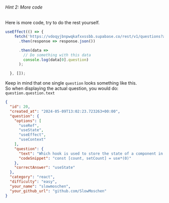 ###### Hint 2: More code


Here is more code, try to do the rest yourself.


```javascript
useEffect(() => {
    fetch('https://vdoqyjbnpwqkafxxssbb.supabase.co/rest/v1/questions?apikey=eyJhbGciOiJIUzI1NiIsInR5cCI6IkpXVCJ9.eyJpc3MiOiJzdXBhYmFzZSIsInJlZiI6InZkb3F5amJucHdxa2FmeHhzc2JiIiwicm9sZSI6ImFub24iLCJpYXQiOjE3MTEzNzIyMTUsImV4cCI6MjAyNjk0ODIxNX0.luuvoKY-udlAaD83Qf5pElsetmXVwPetr6C-v5gpjDg')
      .then(response => response.json())

      .then(data =>
        // Do something with this data
        console.log(data[0].question)
      );

  }, []);

```

Keep in mind that one single `question` looks something like this.  
So when displaying the actual question, you would do: `question.question.text`

```json
{
  "id": 20,
  "created_at": "2024-05-09T13:02:23.723263+00:00",
  "question": {
    "options": [
      "useRef",
      "useState",
      "useEffect",
      "useContext"
    ],
    "question": {
      "text": "Which hook is used to store the state of a component in React?",
      "codeSnippet": "const [count, setCount] = use*(0)"
    },
    "correctAnswer": "useState"
  },
  "category": "react",
  "difficulty": "easy",
  "your_name": "slowmoschen",
  "your_github_url": "github.com/SlowMoschen"
}
```

